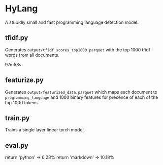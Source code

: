 # HyLang

A stupidly small and fast programming language detection model.

## tfidf.py

Generates `output/tfidf_scores_top1000.parquet` with the top 1000 tfidf words from all documents.

97m58s

## featurize.py

Generates `output/featurized_data.parquet` which maps each document to `programming_language` and 1000 binary features for presence of each of the top 1000 tokens.

## train.py

Trains a single layer linear torch model.

## eval.py

return 'python' => 6.23%
return 'markdown' => 10.18%
